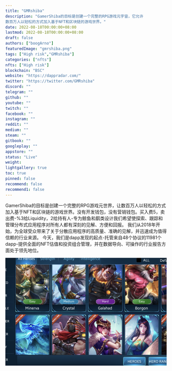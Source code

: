 ```yaml
---
title: "GMRshiba"
description: "GamerShiba的目标是创建一个完整的RPG游戏元宇宙，它允许
数百万人以轻松的方式加入基于NFT和区块链的游戏世界。"
date: 2022-08-18T00:00:00+08:00
lastmod: 2022-08-18T00:00:00+08:00
draft: false
authors: ["boogArno"]
featuredImage: "gmrshiba.png"
tags: ["High risk","GMRshiba"]
categories: ["nfts"]
nfts: ["High risk"]
blockchain: "BSC"
website: "https://dappradar.com/"
twitter: "https://twitter.com/GMRshiba"
discord: ""
telegram: ""
github: ""
youtube: ""
twitch: ""
facebook: ""
instagram: ""
reddit: ""
medium: ""
steam: ""
gitbook: ""
googleplay: ""
appstore: ""
status: "Live"
weight: 
lightgallery: true
toc: true
pinned: false
recommend: false
recommend1: false
---
```

GamerShiba的目标是创建一个完整的RPG游戏元世界，让数百万人以轻松的方式加入基于NFT和区块链的游戏世界。没有开发钱包，没有营销钱包。买入费5，卖出费-%3给Liquidity，2给持有人-专为鲸鱼和鹬类设计我们希望使探索、跟踪和管理分布式应用程序对所有人都有深刻的见解、方便和回报。
我们从2018年开始，为全球受众带来了关于分散应用程序的高质量、准确的见解，并迅速成为值得信赖的行业来源。
今天，我们是dapp发现的起点-托管来自48个协议的11981个dapp-提供全面的NFT估值和投资组合管理，并在数据导向、可操作的行业报告方面处于领先地位。

![gmrshiba-dapp-games-bsc-image1_3326ec40833ba6d962d02181431f3406](gmrshiba-dapp-games-bsc-image1_3326ec40833ba6d962d02181431f3406.png)